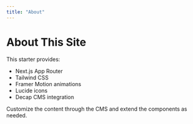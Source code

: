```yaml
---
title: "About"
---
```


# About This Site

This starter provides:

- Next.js App Router
- Tailwind CSS
- Framer Motion animations
- Lucide icons
- Decap CMS integration

Customize the content through the CMS and extend the components as needed.
